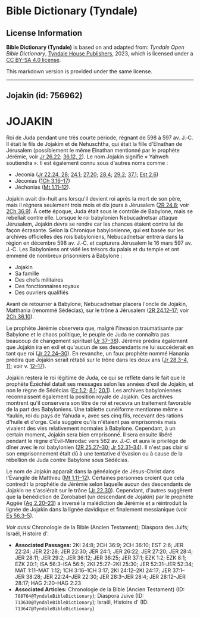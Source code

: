# Bible Dictionary (Tyndale)

## License Information

**Bible Dictionary (Tyndale)** is based on and adapted from: _Tyndale Open Bible Dictionary_, [Tyndale House Publishers](https://tyndaleopenresources.com/), 2023, which is licensed under a [CC BY-SA 4.0 license](https://creativecommons.org/licenses/by-sa/4.0/legalcode.en).

This markdown version is provided under the same license.



--------------------------------

## Jojakin (id: 756962)

JOJAKIN
=======

Roi de Juda pendant une très courte période, régnant de 598 à 597 av. J.‑C. Il était le fils de Jojakim et de Nehuschtha, qui était la fille d'Elnathan de Jérusalem (possiblement le même Elnathan mentionné par le prophète Jérémie, voir [Jr 26\.22](https://ref.ly/Jer26:22); [36\.12, 2](https://ref.ly/Jer36:12)). Le nom Jojakin signifie « Yahweh soutiendra ». Il est également connu sous d'autres noms comme :

* Jeconia ([Jr 22\.24, 28](https://ref.ly/Jer22:24); [24\.1](https://ref.ly/Jer24:1); [27\.20](https://ref.ly/Jer27:20); [28\.4](https://ref.ly/Jer28:4); [29\.2](https://ref.ly/Jer29:2); [37\.1](https://ref.ly/Jer37:1); [Est 2\.6](https://ref.ly/Esth2:6))
* Jéconias ([1Ch 3\.16–17](https://ref.ly/1Chr3:16-1Chr3:17))
* Jéchonias ([Mt 1\.11–12](https://ref.ly/Matt1:11-Matt1:12)).

Jojakin avait dix\-huit ans lorsqu'il devient roi après la mort de son père, mais il régnera seulement trois mois et dix jours à Jérusalem ([2R 24\.8](https://ref.ly/2Kgs24:8); voir [2Ch 36\.9](https://ref.ly/2Chr36:9)). À cette époque, Juda était sous le contrôle de Babylone, mais se rebellait contre elle. Lorsque le roi babylonien Nebucadnetsar attaque Jérusalem, Jojakin devra se rendre car les chances étaient contre lui de façon écrasante. Selon la Chronique babylonienne, qui est basée sur les archives officielles des rois babyloniens, Nebucadnetsar entrera dans la région en décembre 598 av. J.‑C. et capturera Jérusalem le 16 mars 597 av. J.‑C. Les Babyloniens ont vidé les trésors du palais et du temple et ont emmené de nombreux prisonniers à Babylone :

* Jojakin
* Sa famille
* Des chefs militaires
* Des fonctionnaires royaux
* Des ouvriers qualifiés

Avant de retourner à Babylone, Nebucadnetsar placera l'oncle de Jojakin, Matthania (renommé Sédécias), sur le trône à Jérusalem ([2R 24\.12–17](https://ref.ly/2Kgs24:12-2Kgs24:17); voir [2Ch 36\.10](https://ref.ly/2Chr36:10)).

Le prophète Jérémie observera que, malgré l'invasion traumatisante par Babylone et le chaos politique, le peuple de Juda ne connaîtra pas beaucoup de changement spirituel ([Jr 37–38](https://ref.ly/Jer37:1-Jer38:28)). Jérémie prédira également que Jojakin ira en exil et qu'aucun de ses descendants ne lui succéderait en tant que roi ([Jr 22\.24–30](https://ref.ly/Jer22:24-Jer22:30)). En revanche, un faux prophète nommé Hanania prédira que Jojakin serait rétabli sur le trône dans les deux ans ([Jr 28\.3–4, 11](https://ref.ly/Jer28:3-Jer28:4); voir v. [12–17](https://ref.ly/Jer28:12-Jer28:17)).

Jojakin restera le roi légitime de Juda, ce qui se reflète dans le fait que le prophète Ézéchiel datait ses messages selon les années d'exil de Jojakin, et non le règne de Sédécias ([Ez 1\.2](https://ref.ly/Ezek1:2); [8\.1](https://ref.ly/Ezek8:1); [20\.1](https://ref.ly/Ezek20:1)). Les archives babyloniennes reconnaissent également la position royale de Jojakin. Ces archives montrent qu'il conservera son titre de roi et recevra un traitement favorable de la part des Babyloniens. Une tablette cunéiforme mentionne même « Yaukin, roi du pays de Yahuda », avec ses cinq fils, recevant des rations d'huile et d'orge. Cela suggère qu'ils n'étaient pas emprisonnés mais vivaient des vies relativement normales à Babylone. Cependant, à un certain moment, Jojakin sera bien emprisonné. Il sera ensuite libéré pendant le règne d'Évil\-Merodac vers 562 av. J.‑C. et aura le privilège de dîner avec le roi babylonien ([2R 25\.27–30](https://ref.ly/2Kgs25:27-2Kgs25:30); [Jr 52\.31–34](https://ref.ly/Jer52:31-Jer52:34)). Il n'est pas clair si son emprisonnement était dû à une tentative d'évasion ou à cause de la rébellion de Juda contre Babylone sous Sédécias.

Le nom de Jojakin apparaît dans la généalogie de Jésus\-Christ dans l'Évangile de Matthieu ([Mt 1\.11–12](https://ref.ly/Matt1:11-Matt1:12)). Certaines personnes croient que cela contredit la prophétie de Jérémie selon laquelle aucun des descendants de Jojakin ne s'assiérait sur le trône ([Jr 22\.30](https://ref.ly/Jer22:30)). Cependant, d'autres suggèrent que la bénédiction de Zorobabel (un descendant de Jojakin) par le prophète Aggée ([Ag 2\.20–23](https://ref.ly/Hag2:20-Hag2:23)) a inversé la malédiction de Jérémie et a réintroduit la lignée de Jojakin dans la lignée davidique et finalement messianique (voir [Es 56\.3–5](https://ref.ly/Isa56:3-Isa56:5)).

*Voir aussi* Chronologie de la Bible (Ancien Testament); Diaspora des Juifs; Israël, Histoire d'.

* **Associated Passages:** 2KI 24:8; 2CH 36:9; 2CH 36:10; EST 2:6; JER 22:24; JER 22:28; JER 22:30; JER 24:1; JER 26:22; JER 27:20; JER 28:4; JER 28:11; JER 29:2; JER 36:12; JER 36:25; JER 37:1; EZK 1:2; EZK 8:1; EZK 20:1; ISA 56:3–ISA 56:5; 2KI 25:27–2KI 25:30; JER 52:31–JER 52:34; MAT 1:11–MAT 1:12; 1CH 3:16–1CH 3:17; 2KI 24:12–2KI 24:17; JER 37:1–JER 38:28; JER 22:24–JER 22:30; JER 28:3–JER 28:4; JER 28:12–JER 28:17; HAG 2:20–HAG 2:23
* **Associated Articles:** Chronologie de la Bible (Ancien Testament) (ID: `788764@TyndaleBibleDictionary`); Diaspora Juive (ID: `713630@TyndaleBibleDictionary`); Israël, Histoire d' (ID: `713647@TyndaleBibleDictionary`)

